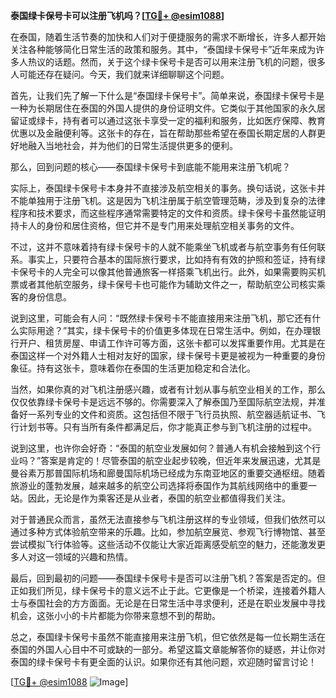**泰国绿卡保号卡可以注册飞机吗？[[TG💪+ @esim1088](https://t.me/s/esim1088)]**

在泰国，随着生活节奏的加快和人们对于便捷服务的需求不断增长，许多人都开始关注各种能够简化日常生活的政策和服务。其中，“泰国绿卡保号卡”近年来成为许多人热议的话题。然而，关于这个绿卡保号卡是否可以用来注册飞机的问题，很多人可能还存在疑问。今天，我们就来详细聊聊这个问题。

首先，让我们先了解一下什么是“泰国绿卡保号卡”。简单来说，泰国绿卡保号卡是一种为长期居住在泰国的外国人提供的身份证明文件。它类似于其他国家的永久居留证或绿卡，持有者可以通过这张卡享受一定的福利和服务，比如医疗保障、教育优惠以及金融便利等。这张卡的存在，旨在帮助那些希望在泰国长期定居的人群更好地融入当地社会，并为他们的日常生活提供更多的便利。

那么，回到问题的核心——泰国绿卡保号卡到底能不能用来注册飞机呢？

实际上，泰国绿卡保号卡本身并不直接涉及航空相关的事务。换句话说，这张卡并不能单独用于注册飞机。这是因为飞机注册属于航空管理范畴，涉及到复杂的法律程序和技术要求，而这些程序通常需要特定的文件和资质。绿卡保号卡虽然能证明持卡人的身份和居住资格，但它并不是专门用来处理航空相关事务的文件。

不过，这并不意味着持有绿卡保号卡的人就不能乘坐飞机或者与航空事务有任何联系。事实上，只要符合基本的国际旅行要求，比如持有有效的护照和签证，持有绿卡保号卡的人完全可以像其他普通旅客一样搭乘飞机出行。此外，如果需要购买机票或者其他航空服务，绿卡保号卡也可能作为辅助文件之一，帮助航空公司核实乘客的身份信息。

说到这里，可能会有人问：“既然绿卡保号卡不能直接用来注册飞机，那它还有什么实际用途？”其实，绿卡保号卡的价值更多体现在日常生活中。例如，在办理银行开户、租赁房屋、申请工作许可等方面，这张卡都可以发挥重要作用。尤其是在泰国这样一个对外籍人士相对友好的国家，绿卡保号卡更是被视为一种重要的身份象征。持有这张卡，意味着你在泰国的生活更加稳定和合法化。

当然，如果你真的对飞机注册感兴趣，或者有计划从事与航空业相关的工作，那么仅仅依靠绿卡保号卡是远远不够的。你需要深入了解泰国乃至国际航空法规，并准备好一系列专业的文件和资质。这包括但不限于飞行员执照、航空器适航证书、飞行计划书等。只有当所有条件都满足后，你才能真正参与到飞机注册的过程中。

说到这里，也许你会好奇：“泰国的航空业发展如何？普通人有机会接触到这个行业吗？”答案是肯定的！尽管泰国的航空业起步较晚，但近年来发展迅速，尤其是曼谷素万那普国际机场和廊曼国际机场已经成为东南亚地区的重要交通枢纽。随着旅游业的蓬勃发展，越来越多的航空公司选择将泰国作为其航线网络中的重要一站。因此，无论是作为乘客还是从业者，泰国的航空业都值得我们关注。

对于普通民众而言，虽然无法直接参与飞机注册这样的专业领域，但我们依然可以通过多种方式体验航空带来的乐趣。比如，参加航空展览、参观飞行博物馆、甚至尝试模拟飞行体验等。这些活动不仅能让大家近距离感受航空的魅力，还能激发更多人对这一领域的兴趣和热情。

最后，回到最初的问题——泰国绿卡保号卡是否可以注册飞机？答案是否定的。但正如我们所见，绿卡保号卡的意义远不止于此。它更像是一个桥梁，连接着外籍人士与泰国社会的方方面面。无论是在日常生活中寻求便利，还是在职业发展中寻找机会，这张小小的卡片都能为你带来意想不到的帮助。

总之，泰国绿卡保号卡虽然不能直接用来注册飞机，但它依然是每一位长期生活在泰国的外国人心目中不可或缺的一部分。希望这篇文章能解答你的疑惑，并让你对泰国的绿卡保号卡有更全面的认识。如果你还有其他问题，欢迎随时留言讨论！

[[TG💪+ @esim1088](https://t.me/s/esim1088) ![Image](https://i.postimg.cc/4NQfJmqS/Snipaste-2025-05-13-00-14-12.png)]
